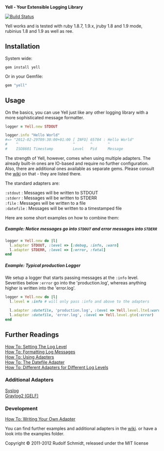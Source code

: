 **Yell - Your Extensible Logging Library**

[![Build Status](https://secure.travis-ci.org/rudionrails/yell.png?branch=master)](http://travis-ci.org/rudionrails/yell)

Yell works and is tested with ruby 1.8.7, 1.9.x, jruby 1.8 and 1.9 mode, rubinius 1.8 and 1.9 as well as ree.


## Installation

System wide:

```console
gem install yell
```

Or in your Gemfile:

```ruby
gem "yell"
```


## Usage

On the basics, you can use Yell just like any other logging library with a more 
sophisticated message formatter.

```ruby
logger = Yell.new STDOUT

logger.info "Hello World"
#=> "2012-02-29T09:30:00+01:00 [ INFO] 65784 : Hello World"
#    ^                         ^       ^       ^
#    ISO8601 Timestamp         Level   Pid     Message
```

The strength of Yell, however, comes when using multiple adapters. The already built-in 
ones are IO-based and require no further configuration. Also, there are additional ones 
available as separate gems. Please consult the [wiki](https://github.com/rudionrails/yell/wiki) 
on that - they are listed there.

The standard adapters are:

`:stdout` : Messages will be written to STDOUT  
`:stderr` : Messages will be written to STDERR  
`:file` : Messages will be written to a file  
`:datefile` : Messages will be written to a timestamped file  


Here are some short examples on how to combine them:

##### Example: Notice messages go into `STDOUT` and error messages into `STDERR`

```ruby
logger = Yell.new do |l|
  l.adapter STDOUT, :level => [:debug, :info, :warn]
  l.adapter STDERR, :level => [:error, :fatal]
end
```

##### Example: Typical production Logger

We setup a logger that starts passing messages at the `:info` level. Severities 
below `:error` go into the 'production.log', whereas anything higher is written 
into the 'error.log'.

```ruby
logger = Yell.new do |l|
  l.level = :info # will only pass :info and above to the adapters

  l.adapter :datefile, 'production.log', :level => Yell.level.lte(:warn)
  l.adapter :datefile, 'error.log', :level => Yell.level.gte(:error)
end
```


## Further Readings

[How To: Setting The Log Level](https://github.com/rudionrails/yell/wiki/101-setting-the-log-level)  
[How To: Formatting Log Messages](https://github.com/rudionrails/yell/wiki/101-formatting-log-messages)  
[How To: Using Adapters](https://github.com/rudionrails/yell/wiki/101-using-adapters)  
[How To: The Datefile Adapter](https://github.com/rudionrails/yell/wiki/101-the-datefile-adapter)  
[How To: Different Adapters for Different Log Levels](https://github.com/rudionrails/yell/wiki/101-different-adapters-for-different-log-levels)  


### Additional Adapters
[Syslog](https://github.com/rudionrails/yell/wiki/additional-adapters-syslog)  
[Graylog2 (GELF)](https://github.com/rudionrails/yell/wiki/additional-adapters-gelf)  


### Development

[How To: Writing Your Own Adapter](https://github.com/rudionrails/yell/wiki/Writing-your-own-adapter)  

You can find further examples and additional adapters in the [wiki](https://github.com/rudionrails/yell/wiki).
or have a look into the examples folder.


Copyright &copy; 2011-2012 Rudolf Schmidt, released under the MIT license

